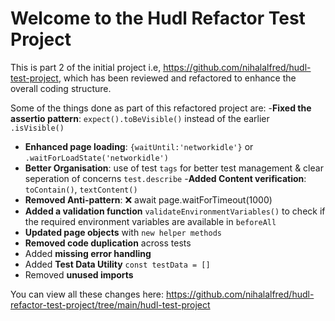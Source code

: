 # Welcome to the Hudl Refactor Test Project #

This is part 2 of the initial project i.e, https://github.com/nihalalfred/hudl-test-project, which has been reviewed and refactored to enhance the overall coding structure.

Some of the things done as part of this refactored project are:
-**Fixed the assertio pattern**: `expect().toBeVisible()` instead of the earlier `.isVisible()`
- **Enhanced page loading**: `{waitUntil:'networkidle'}` or `.waitForLoadState('networkidle')`
- **Better Organisation**: use of test `tags` for better test management & clear seperation of concerns `test.describe`
-**Added Content verification**: `toContain()`, `textContent()`
- **Removed Anti-pattern**: ❌ await page.waitForTimeout(1000) 
- **Added a validation function** `validateEnvironmentVariables()` to check if the required environment variables are available in `beforeAll`
- **Updated page objects** with `new helper methods`
- **Removed code duplication** across tests
- Added **missing error handling**
- Added **Test Data Utility** `const testData = []`
- Removed **unused imports**

You can view all these changes here: https://github.com/nihalalfred/hudl-refactor-test-project/tree/main/hudl-test-project
